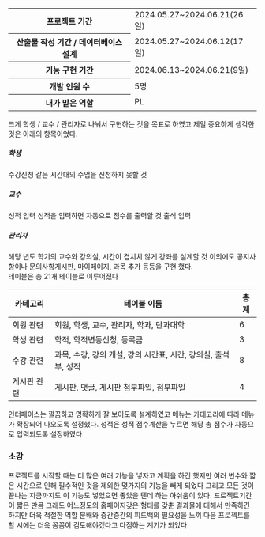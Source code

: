 <table>
  <tr>
    <th>프로젝트 기간</th>
    <td>2024.05.27~2024.06.21(26일)</td>
  </tr>
  <tr>
    <th>산출물 작성 기간 / 데이터베이스 설계</th>
    <td>2024.05.27~2024.06.12(17일)</td>
  </tr>
  <tr>
    <th>기능 구현 기간</th>
    <td>2024.06.13~2024.06.21(9일)</td>
  </tr>
  <tr>
    <th>개발 인원 수</th>
    <td>5명</td>
  </tr>
  <tr>
    <th>내가 맡은 역할</th>
    <td>PL</td>
  </tr>
</table>

크게 학생 / 교수 / 관리자로 나눠서 구현하는 것을 목표로 하였고 제일 중요하게 생각한 것은 아래의 항목이었다.

<h5>학생</h5>
<div>
수강신청
같은 시간대의 수업을 신청하지 못할 것
</div>


<h5>교수</h5>
<div>
성적 입력
성적을 입력하면 자동으로 점수를 출력할 것
출석 입력
</div>

<h5>관리자</h5>
<div>
해당 년도 학기의 교수와 강의실, 시간이 겹치치 않게 강좌를 설계할 것
이외에도 공지사항이나 문의사항게시판, 마이페이지, 과목 추가 등등을 구현 했다.
</div>

<div>
테이블은 총 21개 테이블로 이루어졌다
<table>
  <thead>
    <tr>
      <th>카테고리</th>
      <th>테이블 이름</th>
      <th>총계</th>
    </tr>
  </thead>
  <tbody>
    <tr>
      <td>회원 관련</td>
      <td>회원, 학생, 교수, 관리자, 학과, 단과대학</td>
      <td>6</td>
    </tr>
    <tr>
      <td>학생 관련</td>
      <td>학적, 학적변동신청, 등록금</td>
      <td>3</td>
    </tr>
    <tr>
      <td>수강 관련</td>
      <td>과목, 수강, 강의 개설, 강의 시간표, 시간, 강의실, 출석부, 성적</td>
      <td>8</td>
    </tr>
    <tr>
      <td>게시판 관련</td>
      <td>게시판, 댓글, 게시판 첨부파일, 첨부파일</td>
      <td>4</td>
    </tr>
  </tbody>
</table>
</div>
<div>
인터페이스는 깔끔하고 명확하게 잘 보이도록 설계하였고
메뉴는 카테고리에 따라 메뉴가 확장되어 나오도록 설정했다.
성적은 성적 점수계산을 누르면 해당 총 점수가 자동으로 입력되도록 설정하였다
</div>
<h3>소감</h3>
<div>
프로젝트를 시작할 때는 더 많은 여러 기능을 넣자고 계획을 하긴 했지만
여러 변수와 짧은 시간으로 인해 필수적인 것을 제외한 몇가지의 기능을 빼게 되었다
그리고 모든 것이 끝나는 지금까지도 이 기능도 넣었으면 좋았을 텐데 하는 아쉬움이 있다.
프로젝트기간이 짧은 만큼 그래도 어느정도의 홈페이지갖은 형태를 갖춘 결과물에 대해서 만족하긴 하지만
더욱 적절한 역할 분배와 중간중간의 피드백의 필요성을 느껴 다음 프로젝트를 할 시에는 더욱 꼼꼼이 검토해야겠다고 다짐하는 계기가 되었다 
</div>

